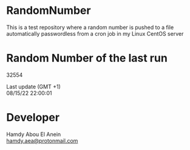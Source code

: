 # RandomNumber    
This is a test repository where a random number is pushed to a file automatically passwordless from a cron job in my Linux CentOS server    
# Random Number of the last run   
32554
      
Last update (GMT +1)    
08/15/22 22:00:01
# Developer    
Hamdy Abou El Anein   
hamdy.aea@protonmail.com
